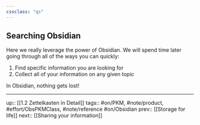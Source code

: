 ```yaml
---
cssclass: "qs"
---
```

## Searching Obsidian

Here we really leverage the power of Obsidian. We will spend time later going through all of the ways you can <span class="my-emph">quickly</span>:

1. Find specific information you are looking for
2. Collect all of your information on any given topic

In Obsidian, nothing gets lost!

---
up:: [[1.2 Zettelkasten in Detail]]
tags:: #on/PKM, #note/product, #effort/ObsPKMClass, #note/reference #on/Obsidian 
prev:: [[Storage for life]]
next:: [[Sharing your information]]


